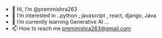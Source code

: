 - 👋 Hi, I’m @premmishra263
- 👀 I’m interested in ..python , javascript , react, django, Java 
- 🌱 I’m currently learning Generative AI ...
- 📫 How to reach me premmishra263@gmail.com

<!---
premmishra263/premmishra263 is a ✨ special ✨ repository because its `README.md` (this file) appears on your GitHub profile.
You can click the Preview link to take a look at your changes.
--->
